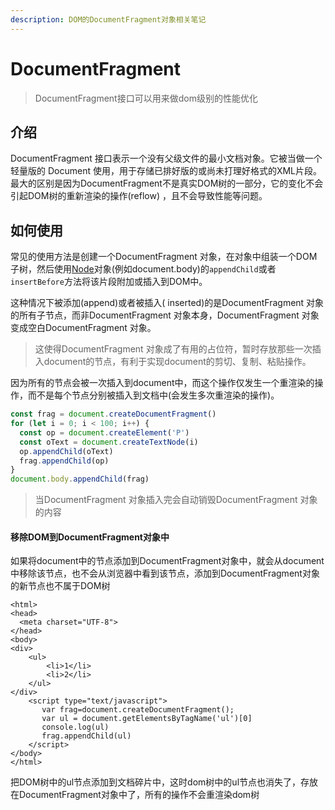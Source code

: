 ```yaml
---
description: DOM的DocumentFragment对象相关笔记
---
```


# DocumentFragment


> DocumentFragment接口可以用来做dom级别的性能优化

## 介绍

DocumentFragment 接口表示一个没有父级文件的最小文档对象。它被当做一个轻量版的 Document 使用，用于存储已排好版的或尚未打理好格式的XML片段。最大的区别是因为DocumentFragment不是真实DOM树的一部分，它的变化不会引起DOM树的重新渲染的操作\(reflow\) ，且不会导致性能等问题。

## 如何使用

常见的使用方法是创建一个DocumentFragment 对象，在对象中组装一个DOM子树，然后使用[Node](https://developer.mozilla.org/zh-CN/docs/Web/API/Node)对象\(例如document.body\)的`appendChild`或者`insertBefore`方法将该片段附加或插入到DOM中。

这种情况下被添加\(append\)或者被插入\( inserted\)的是DocumentFragment 对象的所有子节点，而非DocumentFragment 对象本身，DocumentFragment 对象变成空白DocumentFragment 对象。

> 这使得DocumentFragment 对象成了有用的占位符，暂时存放那些一次插入document的节点，有利于实现document的剪切、复制、粘贴操作。

因为所有的节点会被一次插入到document中，而这个操作仅发生一个重渲染的操作，而不是每个节点分别被插入到文档中\(会发生多次重渲染的操作\)。

```javascript
const frag = document.createDocumentFragment()
for (let i = 0; i < 100; i++) {
  const op = document.createElement('P')
  const oText = document.createTextNode(i)
  op.appendChild(oText)
  frag.appendChild(op)
}
document.body.appendChild(frag)
```

> 当DocumentFragment 对象插入完会自动销毁DocumentFragment 对象的内容

#### 移除DOM到DocumentFragment对象中

如果将document中的节点添加到DocumentFragment对象中，就会从document中移除该节点，也不会从浏览器中看到该节点，添加到DocumentFragment对象的新节点也不属于DOM树

```markup
​<html>
<head>
  <meta charset="UTF-8">
</head>
<body>
<div>
    <ul>
        <li>1</li>
        <li>2</li>
    </ul>
</div>
    <script type="text/javascript">
       var frag=document.createDocumentFragment();
       var ul = document.getElementsByTagName('ul')[0]
       console.log(ul)
       frag.appendChild(ul)
    </script>
</body>
</html>
```

把DOM树中的ul节点添加到文档碎片中，这时dom树中的ul节点也消失了，存放在DocumentFragment对象中了，所有的操作不会重渲染dom树

